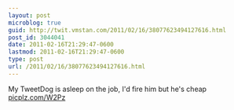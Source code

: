 ```yaml
---
layout: post
microblog: true
guid: http://twit.vmstan.com/2011/02/16/38077623494127616.html
post_id: 3044041
date: 2011-02-16T21:29:47-0600
lastmod: 2011-02-16T21:29:47-0600
type: post
url: /2011/02/16/38077623494127616.html
---
```

My TweetDog is asleep on the job, I'd fire him but he's cheap [picplz.com/W2Pz](http://picplz.com/W2Pz)
